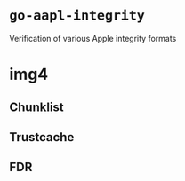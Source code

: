 # `go-aapl-integrity`

Verification of various Apple integrity formats

# img4

## Chunklist

## Trustcache

## FDR